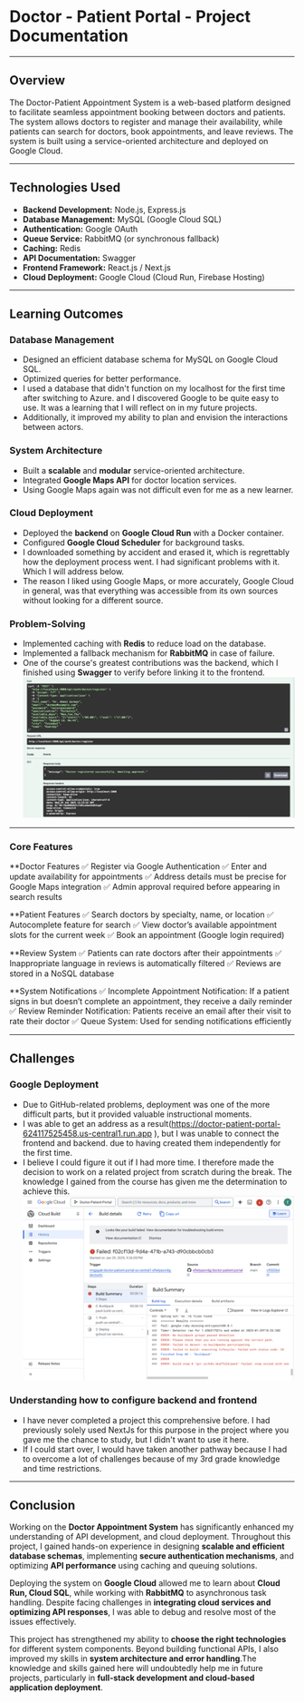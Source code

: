 # **Doctor - Patient Portal  - Project Documentation**  
---

## **Overview**  
The Doctor-Patient Appointment System is a web-based platform designed to facilitate seamless appointment booking between doctors and patients. The system allows doctors to register and manage their availability, while patients can search for doctors, book appointments, and leave reviews. The system is built using a service-oriented architecture and deployed on Google Cloud.

---

## **Technologies Used**  
- **Backend Development:** Node.js, Express.js  
- **Database Management:** MySQL (Google Cloud SQL)  
- **Authentication:** Google OAuth  
- **Queue Service:** RabbitMQ (or synchronous fallback)  
- **Caching:** Redis 
- **API Documentation:** Swagger  
- **Frontend Framework:** React.js / Next.js  
- **Cloud Deployment:** Google Cloud (Cloud Run, Firebase Hosting)  

---
## **Learning Outcomes**  

### **Database Management**  
- Designed an efficient database schema for MySQL on Google Cloud SQL.  
- Optimized queries for better performance.
- I used a database that didn't function on my localhost for the first time after switching to Azure. and I discovered Google to be quite easy to use. It was a learning that I will reflect on in my future projects.
- Additionally, it improved my ability to plan and envision the interactions between actors.

### **System Architecture**  
- Built a **scalable** and **modular** service-oriented architecture.  
- Integrated **Google Maps API** for doctor location services.
- Using Google Maps again was not difficult even for me as a new learner.

### **Cloud Deployment**  
- Deployed the **backend** on **Google Cloud Run** with a Docker container.  
- Configured **Google Cloud Scheduler** for background tasks.
- I downloaded something by accident and erased it, which is regrettably how the deployment process went. I had significant problems with it. Which I will address below.
- The reason I liked using Google Maps, or more accurately, Google Cloud in general, was that everything was accessible from its own sources without looking for a different source.

### **Problem-Solving**  
- Implemented caching with **Redis** to reduce load on the database.  
- Implemented a fallback mechanism for **RabbitMQ** in case of failure.
- One of the course's greatest contributions was the backend, which I finished using **Swagger** to verify before linking it to the frontend.
![text](swagger-register-doctor.png)
---

### Core Features

**Doctor Features
✅ Register via Google Authentication
✅ Enter and update availability for appointments
✅ Address details must be precise for Google Maps integration
✅ Admin approval required before appearing in search results

**Patient Features
✅ Search doctors by specialty, name, or location
✅ Autocomplete feature for search
✅ View doctor’s available appointment slots for the current week
✅ Book an appointment (Google login required)

**Review System
✅ Patients can rate doctors after their appointments
✅ Inappropriate language in reviews is automatically filtered
✅ Reviews are stored in a NoSQL database

**System Notifications
✅ Incomplete Appointment Notification: If a patient signs in but doesn’t complete an appointment, they receive a daily reminder
✅ Review Reminder Notification: Patients receive an email after their visit to rate their doctor
✅ Queue System: Used for sending notifications efficiently

---

## Challenges
### **Google Deployment**
- Due to GitHub-related problems, deployment was one of the more difficult parts, but it provided valuable instructional moments.
- I was able to get an address as a result(https://doctor-patient-portal-624117525458.us-central1.run.app ), but I was unable to connect the frontend and backend. due to having created them independently for the first time.
- I believe I could figure it out if I had more time. I therefore made the decision to work on a related project from scratch during the break. The knowledge I gained from the course has given me the determination to achieve this.
![text](deploy_fail.png)

### **Understanding how to configure backend and frontend**
- I have never completed a project this comprehensive before. I had previously solely used NextJs for this purpose in the project where you gave me the chance to study, but I didn't want to use it here.
- If I could start over, I would have taken another pathway because I had to overcome a lot of challenges because of my 3rd grade knowledge and time restrictions.

---
## **Conclusion**  

Working on the **Doctor Appointment System** has significantly enhanced my understanding of API development, and cloud deployment. Throughout this project, I gained hands-on experience in designing **scalable and efficient database schemas**, implementing **secure authentication mechanisms**, and optimizing **API performance** using caching and queuing solutions.

Deploying the system on **Google Cloud** allowed me to learn about **Cloud Run, Cloud SQL**, while working with **RabbitMQ** to asynchronous task handling. Despite facing challenges in **integrating cloud services and optimizing API responses**, I was able to debug and resolve most of the issues effectively.

This project has strengthened my ability to **choose the right technologies** for different system components. Beyond building functional APIs, I also improved my skills in **system architecture and error handling**.The knowledge and skills gained here will undoubtedly help me in future projects, particularly in **full-stack development and cloud-based application deployment**. 
